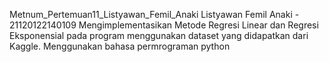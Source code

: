 Metnum_Pertemuan11_Listyawan_Femil_Anaki
Listyawan Femil Anaki - 21120122140109 Mengimplementasikan Metode Regresi Linear dan Regresi Eksponensial pada program menggunakan dataset yang didapatkan dari Kaggle. Menggunakan bahasa permrograman python
